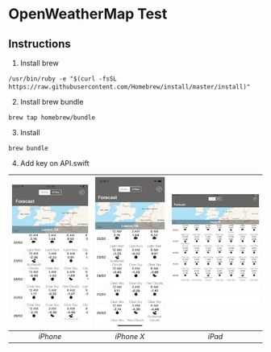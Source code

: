 # OpenWeatherMap Test

## Instructions

1. Install brew
```
/usr/bin/ruby -e "$(curl -fsSL https://raw.githubusercontent.com/Homebrew/install/master/install)"
```

2. Install brew bundle
```
brew tap homebrew/bundle
```


3. Install
```
brew bundle
```

4. Add key on API.swift

| ![iPhone](/screenshots/iPhone.png "iPhone") | ![iPhone X](/screenshots/iPhoneX.png "iPhone X")  | ![iPad](/screenshots/iPad.png "iPad") |
|:--:|:--:|:--:|
| *iPhone* | *iPhone X* | *iPad* |
